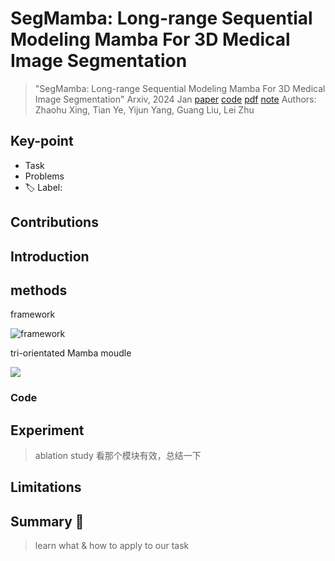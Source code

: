 # SegMamba: Long-range Sequential Modeling Mamba For 3D Medical Image Segmentation

> "SegMamba: Long-range Sequential Modeling Mamba For 3D Medical Image Segmentation" Arxiv, 2024 Jan
> [paper](http://arxiv.org/abs/2401.13560v3) [code](https://github.com/ge-xing/SegMamba) [pdf](./2024_01_Arxiv_SegMamba--Long-range-Sequential-Modeling-Mamba-For-3D-Medical-Image-Segmentation.pdf) [note](./2024_01_Arxiv_SegMamba--Long-range-Sequential-Modeling-Mamba-For-3D-Medical-Image-Segmentation_Note.md)
> Authors: Zhaohu Xing, Tian Ye, Yijun Yang, Guang Liu, Lei Zhu

## Key-point

- Task
- Problems
- :label: Label:

## Contributions

## Introduction

## methods

framework

![framework](https://github.com/ge-xing/SegMamba/raw/main/images/method_figure.jpg)

tri-orientated Mamba moudle

![](https://github.com/ge-xing/SegMamba/raw/main/images/modules.jpg)



### Code





## Experiment

> ablation study 看那个模块有效，总结一下

## Limitations

## Summary :star2:

> learn what & how to apply to our task

